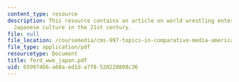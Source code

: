 ```yaml
---
content_type: resource
description: This resource contains an article on world wrestling entertainment in
  Japanese culture in the 21st century.
file: null
file_location: /coursemedia/cms-997-topics-in-comparative-media-american-pro-wrestling-spring-2007/659974b6a68aed1da7f8520220808c36_ford_wwe_japan.pdf
file_type: application/pdf
resourcetype: Document
title: ford_wwe_japan.pdf
uid: 659974b6-a68a-ed1d-a7f8-520220808c36
---
```


